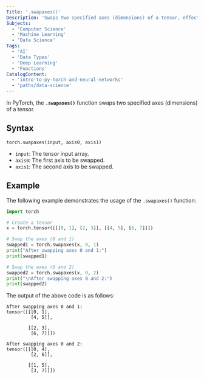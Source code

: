 ```yaml
---
Title: '.swapaxes()'
Description: 'Swaps two specified axes (dimensions) of a tensor, effectively rearranging its shape.'
Subjects:
  - 'Computer Science'
  - 'Machine Learning'
  - 'Data Science'
Tags:
  - 'AI'
  - 'Data Types'
  - 'Deep Learning'
  - 'Functions'
CatalogContent:
  - 'intro-to-py-torch-and-neural-networks'
  - 'paths/data-science'
---
```


In PyTorch, the **`.swapaxes()`** function swaps two specified axes (dimensions) of a tensor.

## Syntax

```pseudo
torch.swapaxes(input, axis0, axis1)
```

- `input`: The tensor input array.
- `axis0`: The first axis to be swapped.
- `axis1`: The second axis to be swapped.

## Example

The following example demonstrates the usage of the `.swapaxes()` function:

```py
import torch

# Create a tensor
x = torch.tensor([[[0, 1], [2, 3]], [[4, 5], [6, 7]]])

# Swap the axes (0 and 1)
swapped1 = torch.swapaxes(x, 0, 1)
print("After swapping axes 0 and 1:")
print(swapped1)

# Swap the axes (0 and 2)
swapped2 = torch.swapaxes(x, 0, 2)
print("\nAfter swapping axes 0 and 2:")
print(swapped2)
```

The output of the above code is as follows:

```shell
After swapping axes 0 and 1:
tensor([[[0, 1],
         [4, 5]],

        [[2, 3],
         [6, 7]]])

After swapping axes 0 and 2:
tensor([[[0, 4],
         [2, 6]],

        [[1, 5],
         [3, 7]]])
```
